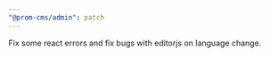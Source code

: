 ```yaml
---
"@prom-cms/admin": patch
---
```


Fix some react errors and fix bugs with editorjs on language change.

